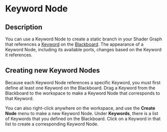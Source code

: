 # Keyword Node

## Description
You can use a Keyword Node to create a static branch in your Shader Graph that references a [Keyword](Keywords) on the [Blackboard](Blackboard). The appearance of a Keyword Node, including its available ports, changes based on the Keyword it references.

## Creating new Keyword Nodes
Because each Keyword Node references a specific Keyword, you must first define at least one Keyword on the Blackboard. Drag a Keyword from the Blackboard to the workspace to make a Keyword Node that corresponds to that Keyword.

You can also right-click anywhere on the workspace, and use the **Create Node** menu to make a new Keyword Node. Under **Keywords**, there is a list of Keywords that you defined on the Blackboard. Click on a Keyword in that list to create a corresponding Keyword Node.

